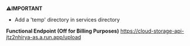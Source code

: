 ⚠️**IMPORTANT**
- Add a 'temp' directory in services directory

**Functional Endpoint (Off for Billing Purposes)**
 https://cloud-storage-api-jtz2nhirya-as.a.run.app/upload
